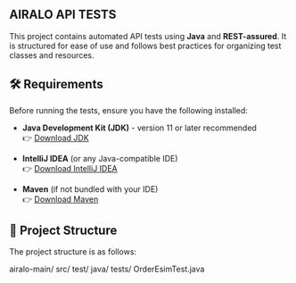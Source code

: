## AIRALO API TESTS ##
This project contains automated API tests using **Java** and **REST-assured**. It is structured for ease of use and follows best practices for organizing test classes and resources.

## 🛠 Requirements

Before running the tests, ensure you have the following installed:

- **Java Development Kit (JDK)** - version 11 or later recommended  
  👉 [Download JDK](https://www.oracle.com/java/technologies/javase-downloads.html)

- **IntelliJ IDEA** (or any Java-compatible IDE)  
  👉 [Download IntelliJ IDEA](https://www.jetbrains.com/idea/download/)

- **Maven** (if not bundled with your IDE)  
  👉 [Download Maven](https://maven.apache.org/download.cgi)

## 📁 Project Structure

The project structure is as follows:

airalo-main/ src/ test/ java/ tests/ OrderEsimTest.java